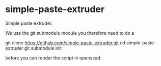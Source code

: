 simple-paste-extruder
=====================

Simple paste extruder.


We use the git submodule module you therefore need to do a

git clone https://github.com/simple-paste-extruder.git
cd simple-paste-extruder
git submodule init

before you can render the script in openscad.
